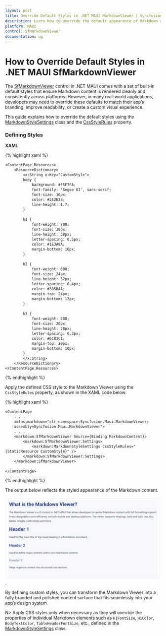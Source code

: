 ```yaml
---
layout: post
title: Override Default Styles in .NET MAUI MarkdownViewer | Syncfusion
description: Learn how to override the default appearance of Markdown content using custom CSS in the Syncfusion .NET MAUI MarkdownViewer control.
platform: MAUI
control: SfMarkdownViewer
documentation: ug
---
```


# How to Override Default Styles in .NET MAUI SfMarkdownViewer

The [SfMarkdownViewer]() control in .NET MAUI comes with a set of built-in default styles that ensure Markdown content is rendered cleanly and consistently across platforms. However, in many real-world applications, developers may need to override these defaults to match their app’s branding, improve readability, or create a custom visual experience.

This guide explains how to override the default styles using the [MarkdownStyleSettings]() class and the [CssStyleRules]() property.

### Defining Styles

**XAML**

{% highlight xaml %}

    <ContentPage.Resources>
        <ResourceDictionary>
            <x:String x:Key="CustomStyle">
            body {
                background: #F5F7FA;
                font-family: 'Segoe UI', sans-serif;
                font-size: 16px;
                color: #2E2E2E;
                line-height: 1.7;
            }

            h1 {
                font-weight: 700;
                font-size: 30px;
                line-height: 38px;
                letter-spacing: 0.5px;
                color: #1E3A8A;
                margin-bottom: 16px;
            }

            h2 {
                font-weight: 600;
                font-size: 24px;
                line-height: 32px;
                letter-spacing: 0.4px;
                color: #3B5BAA;
                margin-top: 24px;
                margin-bottom: 12px;
            }

            h3 {
                font-weight: 500;
                font-size: 20px;
                line-height: 28px;
                letter-spacing: 0.3px;
                color: #6C83C1;
                margin-top: 20px;
                margin-bottom: 10px;
            }
            </x:String>
        </ResourceDictionary>
    </ContentPage.Resources>

{% endhighlight %}

Apply the defined CSS style to the Markdown Viewer using the `CssStyleRules` property, as shown in the XAML code below:

{% highlight xaml %}

    <ContentPage
        . . .    
        xmlns:markdown="clr-namespace:Syncfusion.Maui.MarkdownViewer;
        assembly=Syncfusion.Maui.MarkdownViewer">
        . . .
        <markdown:SfMarkdownViewer Source={Binding MarkdownContent}>
            <markdown:SfMarkdownViewer.Settings>
                <markdown:MarkdownStyleSettings CssStyleRules="{StaticResource CustomStyle}" />
            </markdown:SfMarkdownViewer.Settings>
        </markdown:SfMarkdownViewer>

    </ContentPage>

{% endhighlight %}

The output below reflects the styled appearance of the Markdown content.

![Overriding default styles output image](Images/maui-markdown-viewer-overriding-styles.png).

By defining custom styles, you can transform the Markdown Viewer into a fully branded and polished content surface that fits seamlessly into your app’s design system.

N> Apply CSS styles only when necessary as they will override the properties of individual Markdown elements such as `H1FontSize`, `H1Color`, `BodyTextColor`, `TableHeaderFontSize`, etc., defined in the [MarkdownStyleSettings]() class.